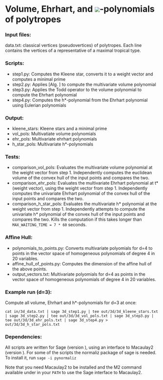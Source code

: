 # Volume, Ehrhart, and <img src="https://latex.codecogs.com/gif.latex?\dpi{250}h^*">-polynomials of polytropes

### Input files:
data.txt: classical vertices (pseudovertices) of polytropes. Each line contains the vertices of a representative of a maximal tropical type.

### Scripts:
- step1.py: Computes the Kleene star, converts it to a weight vector and computes a minimal prime
- step2.py: Applies [Alg. ] to compute the multivariate volume polynomial
- step3.py: Applies the Todd operator to the volume polynomial to compute the Ehrhart polynomial
- step4.py: Computes the h\*-polynomial from the Ehrhart polynomial using Eulerian polynomials

### Output:
- kleene_stars: Kleene stars and a minimal prime
- vol_pols: Multivatiate volume polynomials
- ehr_pols: Multivariate ehrhart polynomials
- h_star_pols: Multivariate h\*-polynomials

### Tests:
- comparison_vol_pols: Evaluates the multivariate volume polynomial at the weight vector from step 1. Independently computes the euclidean volume of the convex hull of the input points and compares the two.
- comparison_ehr_pols: Evaluates the multivariate Ehrhart polynomial at t\*(weight vector), using the weight vector from step 1. Independently computes the univariate Ehrhart polynomial of the convex hull of the input points and compares the two.
- comparison_h_star_pols: Evaluates the multivariate h\* polynomial at the weight vector from step 1. Independently attempts to compute the univariate h\* polynomial of the convex hull of the input points and compares the two. Kills the computation if this takes longer than `MAX_WAITING_TIME = 7 * 60` seconds.

### Affine Hull:
- polynomials_to_points.py: Converts multivariate polyomials for d=4 to points in the vector space of homogeneous polynomials of degree 4 in 20 variables. 
- affine_hull_of_points.py: Computes the dimension of the affine hull of the above points.
- output_vectors.txt: Multivariate polyomials for d=4 as points in the vector space of homogeneous polynomials of degree 4 in 20 variables. 

### Example run (d=3):
Compute all volume, Ehrhart and h\*-polynomials for d=3 at once:
```
cat in/3d_data.txt | sage 3d_step1.py | tee out/3d/3d_kleene_stars.txt | sage 3d_step2.py | tee out/3d/3d_vol_pols.txt | sage 3d_step3.py | tee out/3d/3d_ehr_pols.txt | sage 3d_step4.py > out/3d/3d_h_star_pols.txt
```

### Dependencies:
All scripts are written for Sage (version ), using an interface to Macaulay2 (version ).
For some of the scripts the normaliz package of sage is needed. To install it, run
	``` sage -i pynormaliz ```

Note that you need Macaulay2 to be installed and the M2 command available under in your `PATH` to use the Sage interface to Macaulay2.
